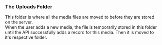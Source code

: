 ### The Uploads Folder
This folder is where all the media files are moved to before they are stored on the server. <br />
When the user adds a new media, the file is temporarily stored in this folder until the API successfully adds a record for this media. Then it is moved to it's respective folder.
